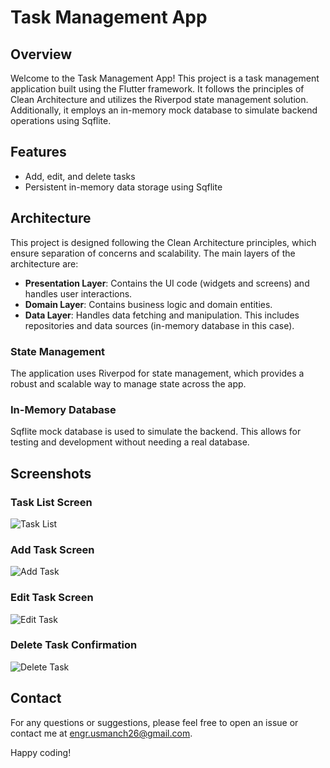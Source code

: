 # Task Management App

## Overview
Welcome to the Task Management App! This project is a task management application built using the Flutter framework. It follows the principles of Clean Architecture and utilizes the Riverpod state management solution. Additionally, it employs an in-memory mock database to simulate backend operations using Sqflite.

## Features
- Add, edit, and delete tasks
- Persistent in-memory data storage using Sqflite

## Architecture
This project is designed following the Clean Architecture principles, which ensure separation of concerns and scalability. The main layers of the architecture are:

- **Presentation Layer**: Contains the UI code (widgets and screens) and handles user interactions.
- **Domain Layer**: Contains business logic and domain entities.
- **Data Layer**: Handles data fetching and manipulation. This includes repositories and data sources (in-memory database in this case).

### State Management
The application uses Riverpod for state management, which provides a robust and scalable way to manage state across the app.

### In-Memory Database
Sqflite mock database is used to simulate the backend. This allows for testing and development without needing a real database.

## Screenshots

### Task List Screen
![Task List](screenshots/TaskList.png)

### Add Task Screen
![Add Task](screenshots/AddTask.png)

### Edit Task Screen
![Edit Task](screenshots/EditTask.png)

### Delete Task Confirmation
![Delete Task](screenshots/DeleteTask.png)

## Contact
For any questions or suggestions, please feel free to open an issue or contact me at [engr.usmanch26@gmail.com](mailto:engr.usmanch26@gmail.com).

Happy coding!
